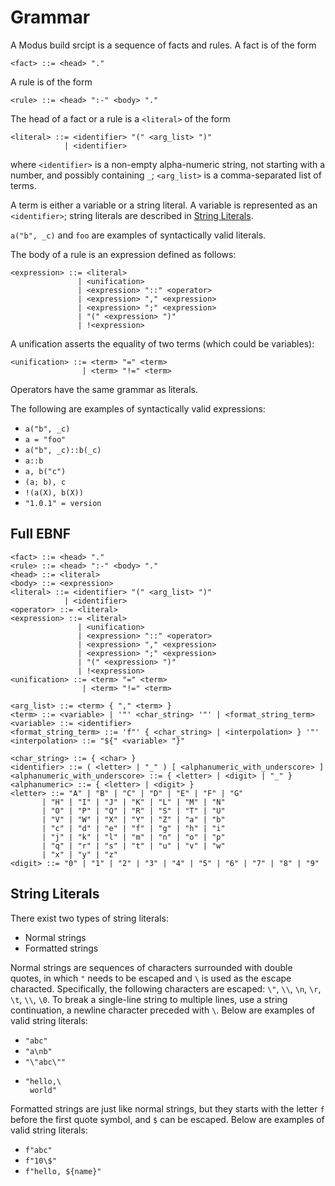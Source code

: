 # Grammar

A Modus build srcipt is a sequence of facts and rules. A fact is of the form

```
<fact> ::= <head> "."
```

A rule is of the form 

```
<rule> ::= <head> ":-" <body> "."
```

The head of a fact or a rule is a `<literal>` of the form

```
<literal> ::= <identifier> "(" <arg_list> ")"
            | <identifier>
```

where `<identifier>` is a non-empty alpha-numeric string, not starting with a number, and possibly containing `_`; `<arg_list>` is a comma-separated list of terms.

A term is either a variable or a string literal. A variable is represented as an `<identifier>`; string literals are described in [String Literals](#string-literals).

`a("b", _c)` and `foo` are examples of syntactically valid literals.

The body of a rule is an expression defined as follows:

```
<expression> ::= <literal>
               | <unification>
               | <expression> "::" <operator>
               | <expression> "," <expression>
               | <expression> ";" <expression>
               | "(" <expression> ")"
               | !<expression>
```

A unification asserts the equality of two terms (which could be variables):

```
<unification> ::= <term> "=" <term>
                | <term> "!=" <term>
```

Operators have the same grammar as literals.

The following are examples of syntactically valid expressions:

- `a("b", _c)`
- `a = "foo"`
- `a("b", _c)::b(_c)`
- `a::b`
- `a, b("c")`
- `(a; b), c`
- `!(a(X), b(X))`
- `"1.0.1" = version`

## Full EBNF

```
<fact> ::= <head> "."
<rule> ::= <head> ":-" <body> "."
<head> ::= <literal>
<body> ::= <expression>
<literal> ::= <identifier> "(" <arg_list> ")"
            | <identifier>
<operator> ::= <literal>
<expression> ::= <literal>
               | <unification>
               | <expression> "::" <operator>
               | <expression> "," <expression>
               | <expression> ";" <expression>
               | "(" <expression> ")"
               | !<expression>
<unification> ::= <term> "=" <term>
                | <term> "!=" <term>

<arg_list> ::= <term> { "," <term> }
<term> ::= <variable> | '"' <char_string> '"' | <format_string_term>
<variable> ::= <identifier>
<format_string_term> ::= 'f"' { <char_string> | <interpolation> } '"'
<interpolation> ::= "${" <variable> "}"

<char_string> ::= { <char> }
<identifier> ::= ( <letter> | "_" ) [ <alphanumeric_with_underscore> ]
<alphanumeric_with_underscore> ::= { <letter> | <digit> | "_" }
<alphanumeric> ::= { <letter> | <digit> }
<letter> ::= "A" | "B" | "C" | "D" | "E" | "F" | "G"
       | "H" | "I" | "J" | "K" | "L" | "M" | "N"
       | "O" | "P" | "Q" | "R" | "S" | "T" | "U"
       | "V" | "W" | "X" | "Y" | "Z" | "a" | "b"
       | "c" | "d" | "e" | "f" | "g" | "h" | "i"
       | "j" | "k" | "l" | "m" | "n" | "o" | "p"
       | "q" | "r" | "s" | "t" | "u" | "v" | "w"
       | "x" | "y" | "z"
<digit> ::= "0" | "1" | "2" | "3" | "4" | "5" | "6" | "7" | "8" | "9"
```

## String Literals

There exist two types of string literals:

- Normal strings
- Formatted strings

Normal strings are sequences of characters surrounded with double quotes, in which `"` needs to be escaped and `\` is used as the escape characted. Specifically, the following characters are escaped: `\"`, `\\`, `\n`, `\r`, `\t`, `\\`, `\0`. To break a single-line string to multiple lines, use a string continuation, a newline character preceded with `\`. Below are examples of valid string literals:

- `"abc"`
- `"a\nb"`
- `"\"abc\""`
- ```
  "hello,\
   world"
  ```

Formatted strings are just like normal strings, but they starts with the letter `f` before the first quote symbol, and `$` can be escaped. Below are examples of valid string literals:

- `f"abc"`
- `f"10\$"`
- `f"hello, ${name}"`
